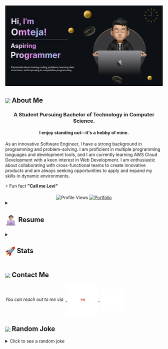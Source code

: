<!--


### Hi there 👋
**omteja04/omteja04** is a ✨ _special_ ✨ repository because its `README.md` (this file) appears on your GitHub profile.

Here are some ideas to get you started:

- 🔭 I’m currently working on ...
- 🌱 I’m currently learning ...
- 👯 I’m looking to collaborate on ...
- 🤔 I’m looking for help with ...
- 💬 Ask me about ...
- 📫 How to reach me: ...
- 😄 Pronouns: ...
- ⚡ Fun fact: ...
-->
 <!-- cSpell:disable -->

![Omteja Yallapragada](https://github.com/omteja04/omteja04/blob/icons/MyBanner-2.png)

<!-- <h1 align="center"> Hi<img src="https://github.com/omteja04/omteja04/blob/icons/Hi.gif" width="28px"/>, I’m Omteja!</h1> -->

## <img align ='center' src="https://i.giphy.com/media/v1.Y2lkPTc5MGI3NjExdjh2dDM4bDhyYzM5NmppaHJ6dG56Mmh3bTkyanFkdWRvZ3R1cGoycSZlcD12MV9pbnRlcm5hbF9naWZfYnlfaWQmY3Q9ZQ/LOnt6uqjD9OexmQJRB/giphy.gif" width="37" /> About Me

<h3 align="center">A Student Pursuing Bachelor of Technology in Computer Science.</h3>
<h4 align="center">I enjoy standing out—it's a hobby of mine.</h4>

As an innovative Software Engineer, I have a strong background in programming and problem-solving. I am proficient in multiple programming languages and development tools, and I am currently learning AWS Cloud Development with a keen interest in Web Development. I am enthusiastic about collaborating with cross-functional teams to create innovative products and am always seeking opportunities to apply and expand my skills in dynamic environments.

⚡ Fun fact **"Call me Levi"**

<div align="center">
 <img src="https://komarev.com/ghpvc/?username=omteja04&color=dc143c&style=for-the-badge" alt="Profile Views" style="height:21px;">
<a href="https://omteja04.github.io/">
    <img src="https://img.shields.io/badge/Portfolio-543DE0?style=for-the-badge&logo=About.me&logoColor=white" alt="Portfolio" style="height:22px;">
</a>

</div>


<details>
 <summary><h2> <img align="center" src="https://github.com/omteja04/omteja04/blob/icons/about.png" width="37" /> Resume</h2></summary>

 <details>
  <summary><h4> <img align="center" src="https://github.com/omteja04/omteja04/blob/icons/academics.gif"  width="29"/> Academics</h2></summary>

<span> <a href="https://www.acet.ac.in"> <img src="https://img.shields.io/badge/BTECH-ACET_CSE'26-1877F2?style=for-the-badge"> </a> </span>
<span><img src="https://img.shields.io/badge/GPA-8.43/10.0-EFEEE9?style=for-the-badge"></span>

</details>

<details>
  <summary><h4> <img align="center" src="https://github.com/omteja04/omteja04/blob/icons/techstack.gif"  width="29"/> Tech Stack</h2></summary>

#### Languages

![C](https://img.shields.io/badge/c-%2300599C.svg?style=for-the-badge&logo=c&logoColor=white)
![C++](https://img.shields.io/badge/c++-%2300599C.svg?style=for-the-badge&logo=c%2B%2B&logoColor=white)
![Java](https://img.shields.io/badge/java-%23ED8B00.svg?style=for-the-badge&logo=java&logoColor=white)
![JavaScript](https://img.shields.io/badge/javascript-%23323330.svg?style=for-the-badge&logo=javascript&logoColor=%23F7DF1E)
![Python](https://img.shields.io/badge/python-3670A0?style=for-the-badge&logo=python&logoColor=ffdd54)
![Markdown](https://img.shields.io/badge/markdown-%23000000.svg?style=for-the-badge&logo=markdown&logoColor=white)
![CSS3](https://img.shields.io/badge/css3-%231572B6.svg?style=for-the-badge&logo=css3&logoColor=white)
![HTML5](https://img.shields.io/badge/html5-%23E34F26.svg?style=for-the-badge&logo=html5&logoColor=white)

#### Libraries/Frameworks

  <!-- ![Bootstrap](https://img.shields.io/badge/bootstrap-%23563D7C.svg?style=for-the-badge&logo=bootstrap&logoColor=white) 
  ![Django](https://img.shields.io/badge/django-%23092E20.svg?style=for-the-badge&logo=django&logoColor=white) 
  ![TailwindCSS](https://img.shields.io/badge/tailwindcss-%2338B2AC.svg?style=for-the-badge&logo=tailwind-css&logoColor=white) 
  ![Svelte](https://img.shields.io/badge/svelte-%23f1413d.svg?style=for-the-badge&logo=svelte&logoColor=white) 
  ![React](https://img.shields.io/badge/react-%2320232a.svg?style=for-the-badge&logo=react&logoColor=%2361DAFB) 
  ![ANDROID](https://img.shields.io/badge/android-%2320232a.svg?style=for-the-badge&logo=android&logoColor=%a4c639) 
  ![Next JS](https://img.shields.io/badge/Next-black?style=for-the-badge&logo=next.js&logoColor=white) 
  ![jQuery](https://img.shields.io/badge/jquery-%230769AD.svg?style=for-the-badge&logo=jquery&logoColor=white) 
  ![Express.js](https://img.shields.io/badge/threejs-black?style=for-the-badge&logo=three.js&logoColor=white) 
  ![Firebase](https://img.shields.io/badge/firebase-%23039BE5.svg?style=for-the-badge&logo=firebase)  -->

![MySQL](https://img.shields.io/badge/mysql-%2300f.svg?style=for-the-badge&logo=mysql&logoColor=white)

  <!-- ![MongoDB](https://img.shields.io/badge/MongoDB-%234ea94b.svg?style=for-the-badge&logo=mongodb&logoColor=white) 
  ![SQLite](https://img.shields.io/badge/sqlite-%2307405e.svg?style=for-the-badge&logo=sqlite&logoColor=white) -->

#### Deployment

![AWS](https://img.shields.io/badge/AWS-%23FF9900.svg?style=for-the-badge&logo=amazon&logoColor=white)

  <!-- ![Netlify](https://img.shields.io/badge/netlify-%23000000.svg?style=for-the-badge&logo=netlify&logoColor=#00C7B7) 
  ![Heroku](https://img.shields.io/badge/heroku-%23430098.svg?style=for-the-badge&logo=heroku&logoColor=white)  -->

![Vercel](https://img.shields.io/badge/vercel-%23000000.svg?style=for-the-badge&logo=vercel&logoColor=white)

#### Tools

  <!-- ![Arduino](https://img.shields.io/badge/-Arduino-00979D?style=for-the-badge&logo=Arduino&logoColor=white)
  ![Adobe Lightroom](https://img.shields.io/badge/Adobe%20Lightroom-31A8FF.svg?style=for-the-badge&logo=Adobe%20Lightroom&logoColor=white) 
  ![Adobe Photoshop](https://img.shields.io/badge/adobephotoshop-%2331A8FF.svg?style=for-the-badge&logo=adobephotoshop&logoColor=white) 
  ![Adobe Premiere Pro](https://img.shields.io/badge/Adobe%20Premiere%20Pro-9999FF.svg?style=for-the-badge&logo=Adobe%20Premiere%20Pro&logoColor=white) 
  ![Inkscape](https://img.shields.io/badge/Inkscape-e0e0e0?style=for-the-badge&logo=inkscape&logoColor=080A13) 
  ![Adobe InDesign](https://img.shields.io/badge/Adobe%20InDesign-EE3D8F?style=for-the-badge&logo=Adobe%20InDesign&logoColor=white)  -->

![Figma](https://img.shields.io/badge/figma-%23F24E1E.svg?style=for-the-badge&logo=figma&logoColor=white)

  <!-- ![Notion](https://img.shields.io/badge/Notion-%23000000.svg?style=for-the-badge&logo=notion&logoColor=white) -->
</details>

<details>
  <summary><h4> <img align="center" src="https://github.com/omteja04/omteja04/blob/icons/projects.gif"  width="29"/> Projects</h2></summary>

#### <a href="https://github.com/omteja04/levi">levi.ly URL Shortener</a>

<span><img src="https://img.shields.io/badge/AWS-%23FF9900.svg?style=for-the-badge&logo=amazon&logoColor=white">
<img src="https://img.shields.io/badge/html5-%23E34F26.svg?style=for-the-badge&logo=html5&logoColor=white"> <img src="https://img.shields.io/badge/css3-%231572B6.svg?style=for-the-badge&logo=css3&logoColor=white"> <img src="https://img.shields.io/badge/javascript-%23323330.svg?style=for-the-badge&logo=javascript&logoColor=%23F7DF1E"></span>

- Designed and Built a Serverless URL Shortener featuring a simple user-friendly web interface, which efficiently converts long URLs into shortened links.
- Although the project has been temporarily deactivated to manage costs, it can be reactivated for demonstrations

#### <a href="https://github.com/omteja04/sushi-shinobi">Sushi - Shinobi</a>

<span><img src="https://img.shields.io/badge/html5-%23E34F26.svg?style=for-the-badge&logo=html5&logoColor=white"> <img src="https://img.shields.io/badge/css3-%231572B6.svg?style=for-the-badge&logo=css3&logoColor=white"> <img src="https://img.shields.io/badge/javascript-%23323330.svg?style=for-the-badge&logo=javascript&logoColor=%23F7DF1E"></span>

- Developed a comprehensive and user-friendly landing page of a restaurant with impressive performance in all devices.
- Implemented smooth scroll animations significantly enhancing the user experience by adding interactive elements.

#### <a href="https://github.com/omteja04/InventoryManagementSystem">Sushi - Shinobi</a>

<span><img src="https://img.shields.io/badge/html5-%23E34F26.svg?style=for-the-badge&logo=html5&logoColor=white"> <img src="https://img.shields.io/badge/css3-%231572B6.svg?style=for-the-badge&logo=css3&logoColor=white"> <img src="https://img.shields.io/badge/javascript-%23323330.svg?style=for-the-badge&logo=javascript&logoColor=%23F7DF1E"></span>

- Built a Java application utilizing Java Database Connectivity and GUI frameworks for managing inventory operations.
- Focused on adding, deleting, and organizing the inventory.

</details>

<details>
  <summary><h4> <img align="center" src="https://user-images.githubusercontent.com/74038190/216122041-518ac897-8d92-4c6b-9b3f-ca01dcaf38ee.png"  width="29"/> Coding Handles</h2></summary>

[![LeetCode](https://img.shields.io/badge/LeetCode-000000?style=for-the-badge&logo=LeetCode&logoColor=#d16c06)](https://www.leetcode.com/omteja04)
[![Codeforces](https://img.shields.io/badge/Codeforces-445f9d?style=for-the-badge&logo=Codeforces&logoColor=white)](https://codeforces.com/profile/omteja04)
[![GeeksForGeeks](https://img.shields.io/badge/GeeksforGeeks-gray?style=for-the-badge&logo=geeksforgeeks&logoColor=35914c)](https://auth.geeksforgeeks.org/user/omteja04/practice)
[![CodeChef](https://img.shields.io/badge/CodeChef-%23964B00.svg?style=for-the-badge&logo=CodeChef&logoColor=white)](https://www.codechef.com/users/omeja04)
[![Hackerrank](https://img.shields.io/badge/-Hackerrank-2EC866?style=for-the-badge&logo=HackerRank&logoColor=white)](https://www.hackerrank.com/omteja04?hr_r=1)

</details>

</details>

<details>
  <summary><h2> <img align="center" src="https://github.com/omteja04/omteja04/blob/icons/stats.gif"  width="32"/> Stats</h2></summary>

### GeeksforGeeks

  <div align="center">
    <a href="https://auth.geeksforgeeks.org/user/omteja04">
      <img src="https://geeks-for-geeks-stats-api.vercel.app/?userName=omteja04" alt="Teja's Solver GeeksforGeeks Stats"/>
    </a>
  </div>
  
  ### Codeforces
  <div align="center">
    <a href="https://codeforces.com/profile/omteja04">
      <img src="https://codeforces-readme-stats.vercel.app/api/card?username=omteja04&theme=github_dark&force_username=true&border_color=404040" alt="Teja's Solver Codeforces Stats"/>
    </a>
  </div>

### Leetcode

  <div align="center">
  <a href="https://leetcode.com/omteja04">
  <img  src="https://leetcard.jacoblin.cool/omteja04?theme=dark&font=Ubuntu&cache=14400&ext=contest&sheets=https://gist.githubusercontent.com/omteja04/5e715e284c89cace8f5fa09f7fb930b8/raw/ec0be570f114124b1a2156a660d67baa0ab5639d/leetcode_stats_card.css" alt="Teja's Solver Leetcode Stats"/>
  </a>
 </div>

### GitHub

  <div align="center">
  <img src="https://github-readme-stats.vercel.app/api/top-langs?username=omteja04&locale=en&hide_title=false&layout=compact&card_width=320&langs_count=6&theme=tokyonight&hide_border=false" height="150" alt="languages graph"  />
  <img src="https://github-readme-stats.vercel.app/api?username=omteja04&hide_title=false&hide_rank=false&show_icons=true&include_all_commits=false&count_private=false&disable_animations=false&theme=tokyonight&locale=en&hide_border=false" height="150" alt="stats graph"  />
</div>

<div align="center">
  <img src="https://streak-stats.demolab.com?user=omteja04&locale=en&mode=daily&theme=tokyonight&hide_border=false&border_radius=5&order=3" height="220" alt="streak graph"  />
</div>
<div align="center">
  <img src="https://github-readme-activity-graph.vercel.app/graph?username=omteja04&theme=tokyo-night" height="220" alt="graph"  />
</div>

</details>

<!-- <details>
  <summary><h2> <img align ='center' src='https://i.giphy.com/media/v1.Y2lkPTc5MGI3NjExaGtqdDdwN2oyNWJ4czlncHBkamJxaHcxYmVmcXY3a3I3MjRmYjBrbCZlcD12MV9pbnRlcm5hbF9naWZfYnlfaWQmY3Q9ZQ/kmUvauX8TMWg0OsqKW/giphy.gif' width ='37' /> Socials</h2></summary>

<div style="display: flex; flex-direction: column; justify-content: center; align-items: center; ">
  <a href="https://github.com/omteja04">
    <img align="center" src="https://github.com/omteja04/omteja04/blob/icons/Github.gif" width="70"/>
  </a>
  <a href="https://linkedin.com/in/omteja">
    <img align="center" src="https://github.com/omteja04/omteja04/blob/icons/Linkedin.gif" width="70"/>
  </a>
</div> -->

</details>

## <img align="center" src="https://i.giphy.com/media/v1.Y2lkPTc5MGI3NjExaGtqdDdwN2oyNWJ4czlncHBkamJxaHcxYmVmcXY3a3I3MjRmYjBrbCZlcD12MV9pbnRlcm5hbF9naWZfYnlfaWQmY3Q9ZQ/kmUvauX8TMWg0OsqKW/giphy.gif"  width="37"/> Contact Me

<p> 
 <i>You can reach out to me via</i> 
&nbsp;<a href="mailto:yallapragadaomteja@gmail.com">
     <img align="center" src="https://github.com/omteja04/omteja04/blob/icons/Gmail.gif"  width="100"/>
 </a> &nbsp; <a href="https://linkedin.com/in/omteja">
    <img align="center" src="https://github.com/omteja04/omteja04/blob/icons/Linkedin.gif" width="70"/>
  </a>
</p>

## <img align ='center' src='https://media2.giphy.com/media/UQDSBzfyiBKvgFcSTw/giphy.gif?cid=ecf05e47p3cd513axbek3f56ti3jzizq8hincw20jauyyfyw&rid=giphy.gif' width ='37' /> Random Joke

<details>
  <summary>Click to see a random joke</summary>
  <div align="center">
   
  ![Jokes Card](https://readme-jokes.vercel.app/api?theme=halloween)
  
  </div>
</details>
<!-- 
<div align="center">
  <picture>
    <source media="(prefers-color-scheme: dark)" srcset="https://github.com/ParthJohri/ParthJohri/blob/output/github-contribution-grid-snake-dark.svg">
    <source media="(prefers-color-scheme: light)" srcset="https://github.com/ParthJohri/ParthJohri/blob/output/github-contribution-grid-snake.svg">
    <img alt="github contribution grid snake animation" src="https://github.com/ParthJohri/ParthJohri/blob/output/github-contribution-grid-snake.svg">
  </picture>
</div> -->

